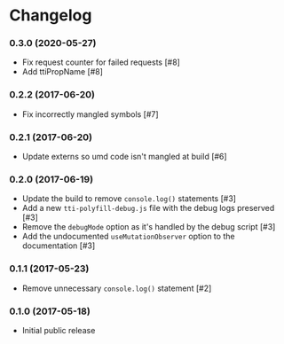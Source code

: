 # Changelog

### 0.3.0 (2020-05-27)

- Fix request counter for failed requests [#8]
- Add ttiPropName [#8]

### 0.2.2 (2017-06-20)

- Fix incorrectly mangled symbols [#7]

### 0.2.1 (2017-06-20)

- Update externs so umd code isn't mangled at build [#6]

### 0.2.0 (2017-06-19)

- Update the build to remove `console.log()` statements [#3]
- Add a new `tti-polyfill-debug.js` file with the debug logs preserved [#3]
- Remove the `debugMode` option as it's handled by the debug script [#3]
- Add the undocumented `useMutationObserver` option to the documentation [#3]

### 0.1.1 (2017-05-23)

- Remove unnecessary `console.log()` statement [#2]

### 0.1.0 (2017-05-18)

- Initial public release
